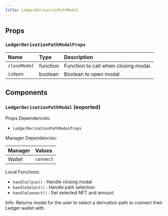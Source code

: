 ```yaml
---
title: LedgerDerivationPathModal
---
```


## Props

### `LedgerDerivationPathModalProps`

| Name | Type | Description                                                          |
| :--- | :--- | :------------------------------------------------------------------- |
| `closeModal` | function | Function to call when closing modal.
| `isOpen` | boolean | Boolean to open modal.

## Components

### `LedgerDerivationPathModal` (exported)

Props Dependencies:

- `LedgerDerivationPathModalProps`

Manager Dependencies:

| Manager | Values                                                          |
| :--- | :------------------------------------------------------------------- |
| Wallet | `connect`

Local Functions:

- `handleClose()` : Handle closing modal
- `handleSelect()` : Handle path selection
- `handleConnect()` : Set selected NFT and amount

Info: Returns modal for the user to select a derivation path to connect their Ledger wallet with.